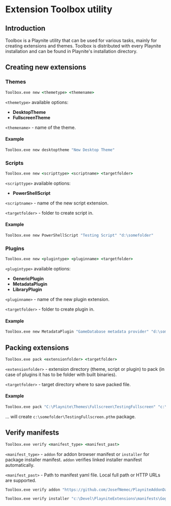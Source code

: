 # Extension Toolbox utility

Introduction
---------------------

Toolbox is a Playnite utility that can be used for various tasks, mainly for creating extensions and themes. Toolbox is distributed with every Playnite installation and can be found in Playnite's installation directory.

Creating new extensions
---------------------

### Themes

```cmd
Toolbox.exe new <themetype> <themename>
```

`<themetype>` available options:
- **DesktopTheme**
- **FullscreenTheme**

`<themename>` - name of the theme.

#### Example

```cmd
Toolbox.exe new desktoptheme "New Desktop Theme"
```

### Scripts

```cmd
Toolbox.exe new <scripttype> <scriptname> <targetfolder>
```

`<scripttype>` available options:
- **PowerShellScript**

`<scriptname>` - name of the new script extension.

`<targetfolder>` - folder to create script in.

#### Example

```cmd
Toolbox.exe new PowerShellScript "Testing Script" "d:\somefolder"
```

### Plugins

```cmd
Toolbox.exe new <plugintype> <pluginname> <targetfolder>
```

`<plugintype>` available options:
- **GenericPlugin**
- **MetadataPlugin**
- **LibraryPlugin**

`<pluginname>` - name of the new plugin extension.

`<targetfolder>` - folder to create plugin in.

#### Example

```cmd
Toolbox.exe new MetadataPlugin "GameDatabase metadata provider" "d:\somefolder"
```

Packing extensions
---------------------

```cmd
Toolbox.exe pack <extensionfolder> <targetfolder>
```

`<extensionfolder>` - extension directory (theme, script or plugin) to pack (in case of plugins it has to be folder with built binaries).

`<targetfolder>` - target directory where to save packed file.

#### Example

```cmd
Toolbox.exe pack "C:\Playnite\Themes\Fullscreen\TestingFullscreen" "c:\somefolder"
```

... will create `c:\somefolder\TestingFullscreen.pthm` package.

Verify manifests
---------------------

```cmd
Toolbox.exe verify <manifest_type> <manifest_past>
```

`<manifest_type>` - `addon` for addon browser manifest or `installer` for package installer manifest. `addon` verifies linked installer manifest automatically.

`<manifest_past>` - Path to manifest yaml file. Local full path or HTTP URLs are supported.

```cmd
Toolbox.exe verify addon "https://github.com/JosefNemec/PlayniteAddonDatabase/blob/master/addons/library/GogLibrary_Builtin.yaml"

Toolbox.exe verify installer "c:\Devel\PlayniteExtensions\manifests\GogLibrary_Builtin.yaml"
```